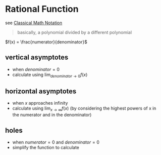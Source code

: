 # Rational Function

see [Classical Math Notation](Classical%20Math%20Notation%20eb53679093ce497baa118d7bfde14d6c.md)

> basically, a polynomial divided by a different polynomial
> 

$f(x) = \frac{numerator}{denominator}$

## vertical asymptotes

- when $denominator = 0$
- calculate using $\lim_{denominator \to 0} f(x)$

## horizontal asymptotes

- when $x$ approaches infinity
- calculate using $\lim_{x \to \infty} f(x)$ (by considering the highest powers of x in the numerator and in the denominator)

## holes

- when $numerator = 0$ and $denominator = 0$
- simplify the function to calculate